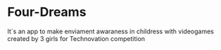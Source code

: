 # Four-Dreams
It´s an app to make enviament awaraness in childress with videogames created by 3 girls for Technovation competition
